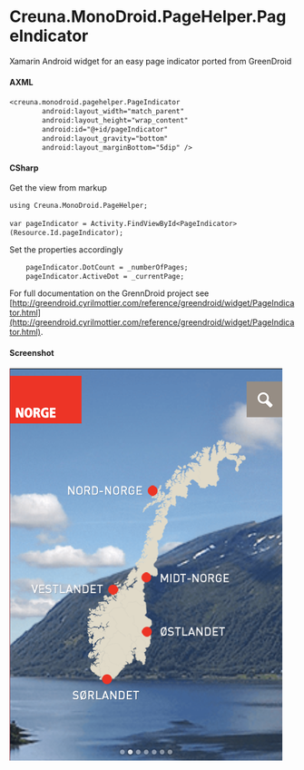 Creuna.MonoDroid.PageHelper.PageIndicator
=========================================

Xamarin Android widget for an easy page indicator ported from GreenDroid


#### AXML
```
<creuna.monodroid.pagehelper.PageIndicator
        android:layout_width="match_parent"
        android:layout_height="wrap_content"
        android:id="@+id/pageIndicator"
        android:layout_gravity="bottom"
        android:layout_marginBottom="5dip" />
```

#### CSharp

Get the view from markup

```
using Creuna.MonoDroid.PageHelper;

var pageIndicator = Activity.FindViewById<PageIndicator>(Resource.Id.pageIndicator);
```

Set the properties accordingly

```
	pageIndicator.DotCount = _numberOfPages;
	pageIndicator.ActiveDot = _currentPage;

```

For full documentation on the GrennDroid project see [http://greendroid.cyrilmottier.com/reference/greendroid/widget/PageIndicator.html](http://greendroid.cyrilmottier.com/reference/greendroid/widget/PageIndicator.html).

#### Screenshot
![alt tag](https://raw.githubusercontent.com/kentrh/Creuna.MonoDroid.PageHelper.PageIndicator/master/screenshot.png)

